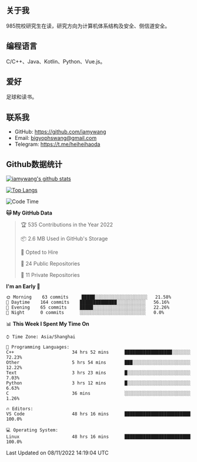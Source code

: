 ## 关于我

985院校研究生在读，研究方向为计算机体系结构及安全、侧信道安全。

## 编程语言

C/C++、Java、Kotlin、Python、Vue.js。

## 爱好

足球和读书。

## 联系我

- GitHub: https://github.com/iamywang
- Email: bigyophswang@gmail.com
- Telegram: https://t.me/heiheihaoda

## Github数据统计

[![iamywang's github stats](https://github-readme-stats.vercel.app/api?username=iamywang&count_private=true&show_icons=true)]()

[![Top Langs](https://github-readme-stats.vercel.app/api/top-langs/?username=iamywang&layout=compact)]()

<!--START_SECTION:waka-->
![Code Time](http://img.shields.io/badge/Code%20Time-529%20hrs%2026%20mins-blue)

**🐱 My GitHub Data** 

> 🏆 535 Contributions in the Year 2022
 > 
> 📦 2.6 MB Used in GitHub's Storage 
 > 
> 💼 Opted to Hire
 > 
> 📜 24 Public Repositories 
 > 
> 🔑 11 Private Repositories  
 > 
**I'm an Early 🐤** 

```text
🌞 Morning    63 commits     █████░░░░░░░░░░░░░░░░░░░░   21.58% 
🌆 Daytime    164 commits    ██████████████░░░░░░░░░░░   56.16% 
🌃 Evening    65 commits     █████░░░░░░░░░░░░░░░░░░░░   22.26% 
🌙 Night      0 commits      ░░░░░░░░░░░░░░░░░░░░░░░░░   0.0%

```


📊 **This Week I Spent My Time On** 

```text
⌚︎ Time Zone: Asia/Shanghai

💬 Programming Languages: 
C++                      34 hrs 52 mins      ██████████████████░░░░░░░   72.23% 
Other                    5 hrs 54 mins       ███░░░░░░░░░░░░░░░░░░░░░░   12.22% 
Text                     3 hrs 23 mins       █░░░░░░░░░░░░░░░░░░░░░░░░   7.03% 
Python                   3 hrs 12 mins       █░░░░░░░░░░░░░░░░░░░░░░░░   6.63% 
C                        36 mins             ░░░░░░░░░░░░░░░░░░░░░░░░░   1.26%

🔥 Editors: 
VS Code                  48 hrs 16 mins      █████████████████████████   100.0%

💻 Operating System: 
Linux                    48 hrs 16 mins      █████████████████████████   100.0%

```


 Last Updated on 08/11/2022 14:19:04 UTC
<!--END_SECTION:waka-->
